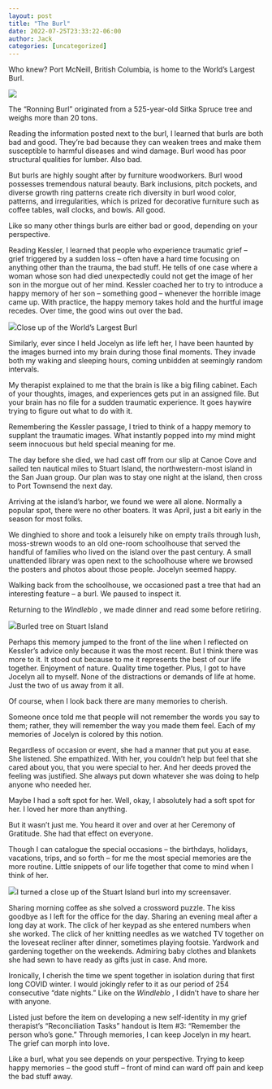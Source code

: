 ```yaml
---
layout: post
title: "The Burl"
date: 2022-07-25T23:33:22-06:00
author: Jack
categories: [uncategorized]
---
```


Who knew? Port McNeill, British Columbia, is home to the World’s Largest Burl.

![](http://windleblo.com/wp-content/uploads/2022/07/IMG_0514-6-scaled.jpg)

The “Ronning Burl” originated from a 525-year-old Sitka Spruce tree and weighs more than 20 tons.

Reading the information posted next to the burl, I learned that burls are both bad and good. They’re bad because they can weaken trees and make them susceptible to harmful diseases and wind damage. Burl wood has poor structural qualities for lumber. Also bad.

But burls are highly sought after by furniture woodworkers. Burl wood possesses tremendous natural beauty. Bark inclusions, pitch pockets, and diverse growth ring patterns create rich diversity in burl wood color, patterns, and irregularities, which is prized for decorative furniture such as coffee tables, wall clocks, and bowls. All good.

Like so many other things burls are either bad or good, depending on your perspective.

Reading Kessler, I learned that people who experience traumatic grief – grief triggered by a sudden loss – often have a hard time focusing on anything other than the trauma, the bad stuff. He tells of one case where a woman whose son had died unexpectedly could not get the image of her son in the morgue out of her mind. Kessler coached her to try to introduce a happy memory of her son – something good – whenever the horrible image came up. With practice, the happy memory takes hold and the hurtful image recedes. Over time, the good wins out over the bad.

![](http://windleblo.com/wp-content/uploads/2022/07/IMG_0516-5-768x1024.jpg)Close up of the World’s Largest Burl

Similarly, ever since I held Jocelyn as life left her, I have been haunted by the images burned into my brain during those final moments. They invade both my waking and sleeping hours, coming unbidden at seemingly random intervals.

My therapist explained to me that the brain is like a big filing cabinet. Each of your thoughts, images, and experiences gets put in an assigned file. But your brain has no file for a sudden traumatic experience. It goes haywire trying to figure out what to do with it.

Remembering the Kessler passage, I tried to think of a happy memory to supplant the traumatic images. What instantly popped into my mind might seem innocuous but held special meaning for me.

The day before she died, we had cast off from our slip at Canoe Cove and sailed ten nautical miles to Stuart Island, the northwestern-most island in the San Juan group. Our plan was to stay one night at the island, then cross to Port Townsend the next day.

Arriving at the island’s harbor, we found we were all alone. Normally a popular spot, there were no other boaters. It was April, just a bit early in the season for most folks.

We dinghied to shore and took a leisurely hike on empty trails through lush, moss-strewn woods to an old one-room schoolhouse that served the handful of families who lived on the island over the past century. A small unattended library was open next to the schoolhouse where we browsed the posters and photos about those people. Jocelyn seemed happy.

Walking back from the schoolhouse, we occasioned past a tree that had an interesting feature – a burl. We paused to inspect it.

Returning to the _Windleblo_ , we made dinner and read some before retiring.

![](http://windleblo.com/wp-content/uploads/2022/07/IMG_9978-768x1024.jpg)Burled tree on Stuart Island

Perhaps this memory jumped to the front of the line when I reflected on Kessler’s advice only because it was the most recent. But I think there was more to it. It stood out because to me it represents the best of our life together. Enjoyment of nature. Quality time together. Plus, I got to have Jocelyn all to myself. None of the distractions or demands of life at home. Just the two of us away from it all.

Of course, when I look back there are many memories to cherish.

Someone once told me that people will not remember the words you say to them; rather, they will remember the way you made them feel. Each of my memories of Jocelyn is colored by this notion.

Regardless of occasion or event, she had a manner that put you at ease. She listened. She empathized. With her, you couldn’t help but feel that she cared about you, that you were special to her. And her deeds proved the feeling was justified. She always put down whatever she was doing to help anyone who needed her.

Maybe I had a soft spot for her. Well, okay, I absolutely had a soft spot for her. I loved her more than anything.

But it wasn’t just me. You heard it over and over at her Ceremony of Gratitude. She had that effect on everyone.

Though I can catalogue the special occasions – the birthdays, holidays, vacations, trips, and so forth – for me the most special memories are the more routine. Little snippets of our life together that come to mind when I think of her.

![](http://windleblo.com/wp-content/uploads/2022/07/IMG-0041-1024x712.png)I turned a close up of the Stuart Island burl into my screensaver.

Sharing morning coffee as she solved a crossword puzzle. The kiss goodbye as I left for the office for the day. Sharing an evening meal after a long day at work. The click of her keypad as she entered numbers when she worked. The click of her knitting needles as we watched TV together on the loveseat recliner after dinner, sometimes playing footsie. Yardwork and gardening together on the weekends. Admiring baby clothes and blankets she had sewn to have ready as gifts just in case. And more.

Ironically, I cherish the time we spent together in isolation during that first long COVID winter. I would jokingly refer to it as our period of 254 consecutive “date nights.” Like on the _Windleblo_ , I didn’t have to share her with anyone.

Listed just before the item on developing a new self-identity in my grief therapist’s “Reconciliation Tasks” handout is Item #3: “Remember the person who’s gone.” Through memories, I can keep Jocelyn in my heart. The grief can morph into love.

Like a burl, what you see depends on your perspective. Trying to keep happy memories – the good stuff – front of mind can ward off pain and keep the bad stuff away.